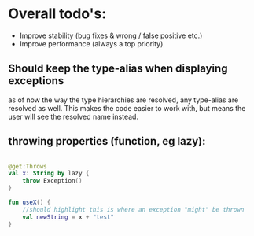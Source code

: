 # Overall todo's:

- Improve stability (bug fixes & wrong / false positive etc.)
- Improve performance (always a top priority)

## Should keep the type-alias when displaying exceptions

as of now the way the type hierarchies are resolved, any type-alias are resolved as well.
This makes the code easier to work with, but means the user will see the resolved name instead.


## throwing properties (function, eg lazy):

```kotlin

@get:Throws
val x: String by lazy {
    throw Exception()
}

fun useX() {
    //should highlight this is where an exception "might" be thrown
    val newString = x + "test"
}
```

